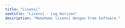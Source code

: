 ```yaml
---
title: "Lisensi"
seotitle: "Lisensi - Log Horizon"
description: "Memahami lisensi dengan Free Software."
---
```

